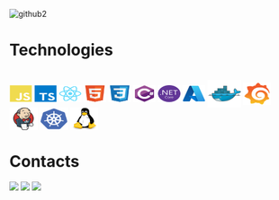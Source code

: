 
 ![github2](https://user-images.githubusercontent.com/70164638/111085221-25257d80-84f5-11eb-9cb3-e65e8d9f218b.gif)
  
 ##
  <h1>Technologies</h1>
  <div style="display: inline_block"><br>
  <img align="center" alt="Gabs-Js" height="30" width="40" src="https://raw.githubusercontent.com/devicons/devicon/master/icons/javascript/javascript-plain.svg">
  <img align="center" alt="Gabs-Ts" height="30" width="40" src="https://raw.githubusercontent.com/devicons/devicon/master/icons/typescript/typescript-plain.svg">
  <img align="center" alt="Gabs-React" height="30" width="40" src="https://raw.githubusercontent.com/devicons/devicon/master/icons/react/react-original.svg">
  <img align="center" alt="Gabs-HTML" height="30" width="40" src="https://raw.githubusercontent.com/devicons/devicon/master/icons/html5/html5-original.svg">
  <img align="center" alt="Gabs-CSS" height="30" width="40" src="https://raw.githubusercontent.com/devicons/devicon/master/icons/css3/css3-original.svg">
  <img align="center" alt="Gabs-c#" height="30" width="40" src="https://raw.githubusercontent.com/devicons/devicon/master/icons/csharp/csharp-original.svg">
  <img align="center" alt="Gabs-dotnet" height="30" width="40" src="https://raw.githubusercontent.com/devicons/devicon/master/icons/dotnetcore/dotnetcore-original.svg">
  <img align="center" alt="Gabs-Azure" height="30" width="40" src="https://raw.githubusercontent.com/devicons/devicon/master/icons/azure/azure-original.svg">
  <img align="center" alt="Gabs-docker" height="50" width="60" src="https://raw.githubusercontent.com/devicons/devicon/master/icons/docker/docker-original.svg">
  <img align="center" alt="Gabs-grafana" height="40" width="50" src="https://raw.githubusercontent.com/devicons/devicon/master/icons/grafana/grafana-original.svg">
  <img align="center" alt="Gabs-jenkins" height="40" width="50" src="https://raw.githubusercontent.com/devicons/devicon/master/icons/jenkins/jenkins-original.svg">
  <img align="center" alt="Gabs-k8s" height="40" width="50" src="https://raw.githubusercontent.com/devicons/devicon/master/icons/kubernetes/kubernetes-plain.svg">
  <img align="center" alt="Gabs-k8s" height="40" width="50" src="https://raw.githubusercontent.com/devicons/devicon/master/icons/linux/linux-original.svg">
</div>

##


<div> 
 
 <h1>Contacts</h1>
  <a href="https://instagram.com/gabriel_santiiago" target="_blank"><img src="https://img.shields.io/badge/-Instagram-%23E4405F?style=for-the-badge&logo=instagram&logoColor=white" target="_blank"></a>
  <a href = "mailto: santiagos@alu.ufc.br"><img src="https://img.shields.io/badge/-Gmail-%23333?style=for-the-badge&logo=gmail&logoColor=white" target="_blank"></a>
  <a href="https://www.linkedin.com/in/gabriel-c-b00bb3130/" target="_blank"><img src="https://img.shields.io/badge/-LinkedIn-%230077B5?style=for-the-badge&logo=linkedin&logoColor=white" target="_blank"></a> 
 
  

 
 </div> 
 
 
 
